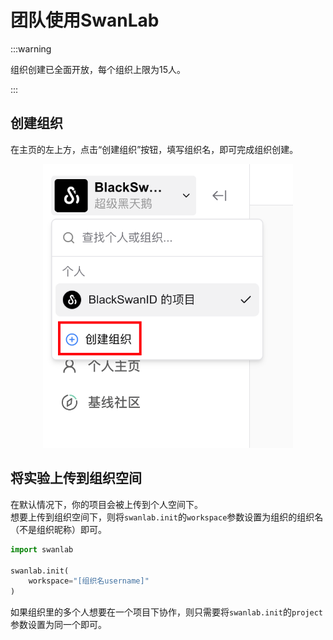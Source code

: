 # 团队使用SwanLab

:::warning 

组织创建已全面开放，每个组织上限为15人。

:::

## 创建组织

在主页的左上方，点击“创建组织”按钮，填写组织名，即可完成组织创建。

<div align="center">
<img src="/assets/organization-create.jpg" width="400">
</div>

## 将实验上传到组织空间

在默认情况下，你的项目会被上传到个人空间下。  
想要上传到组织空间下，则将`swanlab.init`的`workspace`参数设置为组织的组织名（不是组织昵称）即可。

```python
import swanlab

swanlab.init(
    workspace="[组织名username]"
)
```

如果组织里的多个人想要在一个项目下协作，则只需要将`swanlab.init`的`project`参数设置为同一个即可。
